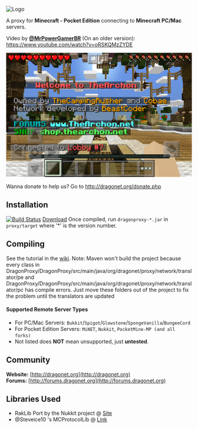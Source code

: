 ![Logo](http://dragonet.org/assets/img/Dragonet.png)

A proxy for **Minecraft - Pocket Edition** connecting to **Minecraft PC/Mac** servers.

Video by **[@MrPowerGamerBR](https://github.com/MrPowerGamerBR)** (On an older version): https://www.youtube.com/watch?v=oRSKQMzZYDE

![Screenshot](https://raw.githubusercontent.com/DragonetMC/DragonProxy/master/screenshots/TheArchon.png)

Wanna donate to help us? Go to http://dragonet.org/donate.php

## Installation
[![Build Status](https://drone.io/github.com/DragonetMC/DragonProxy/status.png)](https://drone.io/github.com/DragonetMC/DragonProxy/files) [Download](https://drone.io/github.com/DragonetMC/DragonProxy/files)
Once compiled, run `dragonproxy-*.jar` in `proxy/target` where '*' is the version number.

## Compiling
See the tutorial in the [wiki](https://github.com/DragonetMC/DragonProxy/wiki).
Note: Maven won't build the project because every class in DragonProxy/DragonProxy/src/main/java/org/dragonet/proxy/network/translator/pe and DragonProxy/DragonProxy/src/main/java/org/dragonet/proxy/network/translator/pc has compile errors. Just move these folders out of the project to fix the problem until the translators are updated

#### Supported Remote Server Types
- For PC/Mac Servers: `Bukkit`/`Spigot`/`Glowstone`/`SpongeVanilla`/`BungeeCord`
- For Pocket Edition Servers: `MiNET`, `Nukkit`, `PocketMine-MP (and all forks)`
- Not listed does **NOT** mean unsupported, just **untested**.

## Community
**Website:** [http://dragonet.org](http://dragonet.org)  
**Forums:** [http://forums.dragonet.org](http://forums.dragonet.org)

## Libraries Used
* RakLib Port by the Nukkit project @ [Site](http://nukkit.io)
* @Steveice10 's MCProtocolLib @ [Link](https://github.com/Steveice10/MCProtocolLib)
